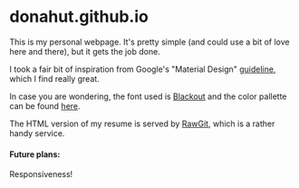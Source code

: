 donahut.github.io
=================

This is my personal webpage. It's pretty simple (and could use a bit of love here and there), but it gets the job done. 

I took a fair bit of inspiration from Google's "Material Design" [guideline](https://www.google.com/design/spec/material-design/introduction.html), which I find really great.

In case you are wondering, the font used is
[Blackout](http://www.fontsquirrel.com/fonts/Blackout) and the color pallette can be found [here](http://www.paletton.com/#uid=55u1+0kw0upp5qqtitbCwvwJmxo).

The HTML version of my resume is served by [RawGit](https://rawgit.com/), which is a rather handy service. 

#### Future plans:

Responsiveness!
